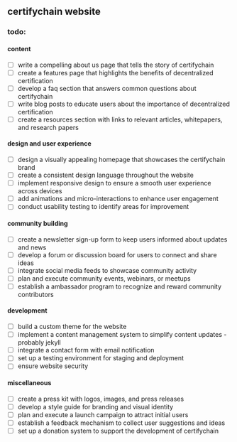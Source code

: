 ## certifychain website

### todo: 

#### content

- [ ] write a compelling about us page that tells the story of certifychain
- [ ] create a features page that highlights the benefits of decentralized certification
- [ ] develop a faq section that answers common questions about certifychain
- [ ] write blog posts to educate users about the importance of decentralized certification
- [ ] create a resources section with links to relevant articles, whitepapers, and research papers

#### design and user experience

- [ ] design a visually appealing homepage that showcases the certifychain brand
- [ ] create a consistent design language throughout the website
- [ ] implement responsive design to ensure a smooth user experience across devices
- [ ] add animations and micro-interactions to enhance user engagement
- [ ] conduct usability testing to identify areas for improvement

#### community building

- [ ] create a newsletter sign-up form to keep users informed about updates and news
- [ ] develop a forum or discussion board for users to connect and share ideas
- [ ] integrate social media feeds to showcase community activity
- [ ] plan and execute community events, webinars, or meetups
- [ ] establish a ambassador program to recognize and reward community contributors

#### development

- [ ] build a custom theme for the website
- [ ] implement a content management system to simplify content updates - probably jekyll
- [ ] integrate a contact form with email notification
- [ ] set up a testing environment for staging and deployment
- [ ] ensure website security

#### miscellaneous

- [ ] create a press kit with logos, images, and press releases
- [ ] develop a style guide for branding and visual identity
- [ ] plan and execute a launch campaign to attract initial users
- [ ] establish a feedback mechanism to collect user suggestions and ideas
- [ ] set up a donation system to support the development of certifychain
